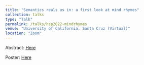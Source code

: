 ```yaml
---
title: "Semantics reals us in: a first look at mind rhymes"
collection: talks
type: "Talk"
permalink: /talks/hsp2022-mindrhymes
venue: "University of California, Santa Cruz (Virtual)"
location: "Zoom"
---
```


Abstract: [Here](https://johnstarr-ling.github.io/files/abstracts/hsp2022-mindrhymes.pdf)

Poster: [Here](https://johnstarr-ling.github.io/files/poster/hsp2022-mindrhymes.pdf)

